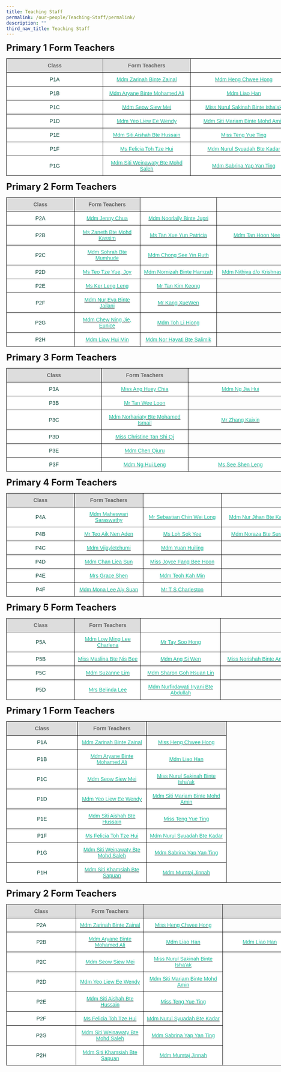 ```yaml
---
title: Teaching Staff
permalink: /our-people/Teaching-Staff/permalink/
description: ""
third_nav_title: Teaching Staff
---
```

<style type="text/css">
.tg  {border-collapse:collapse;border-spacing:0;margin:0px auto;}
.tg td{border-color:black;border-style:solid;border-width:1px;font-family:Arial, sans-serif;font-size:14px;
  overflow:hidden;padding:10px 5px;word-break:normal;}
.tg th{border-color:black;border-style:solid;border-width:1px;font-family:Arial, sans-serif;font-size:14px;
  font-weight:normal;overflow:hidden;padding:10px 5px;word-break:normal;}
.tg .tg-yhj3{background-color:#FFF;color:#0C463A;text-align:center;vertical-align:middle}
.tg .tg-feqv{background-color:#DDD;color:#666;font-weight:bold;text-align:center;vertical-align:middle}
.tg .tg-o5fr{background-color:#FFF;color:#FD6500;text-align:center;vertical-align:middle}
</style>
<span style="font-size:24px"><b>Primary 1 Form Teachers</b></span>
<table class="tg" style="undefined;table-layout: fixed; width: 775px">
<colgroup>
<col style="width: 257px">
<col style="width: 234px">
<col style="width: 284px">
</colgroup>
<tbody>
  <tr>
    <td class="tg-feqv"><span style="color:#666"><b>Class</b></span></td>
    <td class="tg-feqv"><span style="color:#666"><b>Form Teachers</b></span></td>
		<td><span style="color:#666"></span></td>
  </tr>
	
  <tr>
    <td class="tg-yhj3">P1A </td>
    <td class="tg-yhj3"><a href="mailto:zarinah_zainal@moe.edu.sg"><span style="text-decoration:none;color:#1ABC9C">Mdm Zarinah Binte Zainal</td>
    <td class="tg-yhj3"><a href="mailto:heng_chwee_hong@moe.edu.sg"><span							style="text-decoration:none;color:#1ABC9C">Mdm Heng Chwee Hong</span></a></td>
  </tr>
<tr>
 <td class="tg-yhj3">P1B </td>
 <td class="tg-yhj3"><a href="mailto:aryane_mohamed_ali@moe.edu.sg"><span style="text-decoration:none;color:#1ABC9C">Mdm Aryane Binte Mohamed Ali</span></a></td>
  <td class="tg-yhj3"><a href="mailto:liao_han@moe.edu.sg"><span style="text-decoration:none;color:#1ABC9C">Mdm Liao Han</span></a></td>
<tr>
 <td class="tg-yhj3">P1C </td>
 <td class="tg-yhj3"><a href="mailto:seow_siew_mei@moe.edu.sg"><span style="text-decoration:none;color:#1ABC9C">Mdm Seow Siew Mei</span></a></td>
 <td class="tg-yhj3"><a href="mailto:nurul_sakinah_ishaak@moe.edu.sg"><span							style="text-decoration:none;color:#1ABC9C">Miss Nurul Sakinah Binte Isha'ak</span></a></td>
<tr>
 <td class="tg-yhj3">P1D </td>
 <td class="tg-yhj3"><a href="mailto:yeo_liew_ee_wendy@moe.edu.sg"><span style="text-decoration:none;color:#1ABC9C">Mdm Yeo Liew Ee Wendy</span></a></td>
  <td class="tg-yhj3"><a href="mailto:siti_mariam_mohd_amin@moe.edu.sg"><span							style="text-decoration:none;color:#1ABC9C">Mdm Siti Mariam Binte Mohd Amin</span></a></td>
<tr>
 <td class="tg-yhj3">P1E </td>
 <td class="tg-yhj3"><a href="mailto:siti_aishah_hussain@moe.edu.sg"><span style="text-decoration:none;color:#1ABC9C">Mdm Siti Aishah Bte Hussain</span></a></td>
  <td class="tg-yhj3"><a href="mailto:teng_yue_ting@moe.edu.sg"><span							style="text-decoration:none;color:#1ABC9C">Miss Teng Yue Ting</span></a></td>
<tr>
 <td class="tg-yhj3">P1F </td>
 <td class="tg-yhj3"><a href="mailto:toh_sze_hui@moe.edu.sg"><span style="text-decoration:none;color:#1ABC9C">Ms Felicia Toh Tze Hui</span></a></td>
 <td class="tg-yhj3"><a href="mailto:nurul_syuadah_kadar@moe.edu.sg"><span							style="text-decoration:none;color:#1ABC9C">Mdm Nurul Syuadah Bte Kadar</span></a></td>
<tr>
		<td class="tg-yhj3">P1G </td>
    <td class="tg-yhj3"><a href="mailto:siti_weinawaty_mohd_salleh@moe.edu.sg"><span style="text-decoration:none;color:#1ABC9C">Mdm Siti Weinawaty Bte Mohd Saleh</td>
    <td class="tg-yhj3"><a href="mailto:nurul_syuadah_kadar@moe.edu.sg"><span							style="text-decoration:none;color:#1ABC9C">Mdm Sabrina Yap Yan Ting</span></a></td>
  </tr>
</tbody>
</table>
			
<span style="font-size:24px"><b>Primary 2 Form Teachers</b></span>
			
<table class="tg" style="undefined;table-layout: fixed; width: 775px">
<colgroup>
<col style="width: 257px">
<col style="width: 234px">
<col style="width: 284px">
<col style="width: 284px">
</colgroup>
<tbody>
  <tr>
    <td class="tg-feqv"><span style="color:#666"><b>Class<b></span></td>
    <td class="tg-feqv"><span style="color:#666"><b>Form Teachers<b></span></td>
    <td></span></td>
			<td></span></td>
  </tr>
  <tr>
    <td class="tg-yhj3">P2A </td>
    <td class="tg-yhj3"><a href="mailto:chua_baofeng_jenny@moe.edu.sg"><span style="text-decoration:none;color:#1ABC9C">Mdm Jenny Chua</td>
    <td class="tg-yhj3"><a href="mailto:noorlaily_jupri@moe.edu.sg"><span							style="text-decoration:none;color:#1ABC9C">Mdm Noorlaily Binte Jupri</span></a></td>
			<td></td>
			</tr>
			<tr>
    <td class="tg-yhj3">P2B </td>
    <td class="tg-yhj3"><a href="mailto:zaneth_mohd_kassim@moe.edu.sg"><span style="text-decoration:none;color:#1ABC9C">Ms Zaneth Bte Mohd Kassim</td>
			<td class="tg-yhj3"><a href="mailto:tan_xue_yun_patricia@moe.edu.sg"><span							style="text-decoration:none;color:#1ABC9C">Ms Tan Xue Yun Patricia</span></a></td>
			<td class="tg-yhj3"><a href="mailto:tan_hoon_nee@moe.edu.sg"><span							style="text-decoration:none;color:#1ABC9C">Mdm Tan Hoon Nee</span></a></td>
  </tr>
			<tr>
    <td class="tg-yhj3">P2C </td>
    <td class="tg-yhj3"><a href="mailto:sohrah_mumhude@moe.edu.sg"><span style="text-decoration:none;color:#1ABC9C">Mdm Sohrah Bte Mumhude</td>
    <td class="tg-yhj3"><a href="mailto:chong_see_yin@moe.edu.sg"><span							style="text-decoration:none;color:#1ABC9C">Mdm Chong See Yin Ruth</span></a></td>
			<td></td>
			</tr>
			<tr>
    <td class="tg-yhj3">P2D </td>
    <td class="tg-yhj3"><a href="mailto:teo_tze_yue_joy@moe.edu.sg"><span style="text-decoration:none;color:#1ABC9C">Ms Teo Tze Yue, Joy</td>
    <td class="tg-yhj3"><a href="mailto:chong_see_yin@moe.edu.sg"><span							style="text-decoration:none;color:#1ABC9C">Mdm Nornizah Binte Hamzah</span></a></td>
			<td class="tg-yhj3"><a href="mailto:nithiya_krishnasamy@moe.edu.sg"><span style="text-decoration:none;color:#1ABC9C">Mdm Nithiya d/o Krishnasamy</td>
			<tr>
    <td class="tg-yhj3">P2E </td>
    <td class="tg-yhj3"><a href="mailto:ker_leng_leng@moe.edu.sg"><span style="text-decoration:none;color:#1ABC9C">Ms Ker Leng Leng</td>
    <td class="tg-yhj3"><a href="mailto:tan_kim_keong@moe.edu.sg"><span							style="text-decoration:none;color:#1ABC9C">Mr Tan Kim Keong</span></a></td>
			<td></td>
				<tr>
    <td class="tg-yhj3">P2F </td>
    <td class="tg-yhj3"><a href="mailto:nur_eva_jailani@moe.edu.sg"><span style="text-decoration:none;color:#1ABC9C">Mdm Nur Eva Binte Jailani</td>
    <td class="tg-yhj3"><a href="mailto:kang_xue_wen@moe.edu.sg"><span							style="text-decoration:none;color:#1ABC9C">Mr Kang XueWen</span></a></td>
			<td></td>
			<tr>
    <td class="tg-yhj3">P2G </td>
    <td class="tg-yhj3"><a href="mailto:chew_ning_jie_eunice@moe.edu.sg"><span style="text-decoration:none;color:#1ABC9C">Mdm Chew Ning Jie, Eunice</td>
    <td class="tg-yhj3"><a href="mailto:toh_li_hiong@moe.edu.sg"><span							style="text-decoration:none;color:#1ABC9C">Mdm Toh Li Hiong</span></a></td>
			<td></td>
			<tr>
    <td class="tg-yhj3">P2H </td>
    <td class="tg-yhj3"><a href="mailto:liow_hui_min@moe.edu.sg"><span style="text-decoration:none;color:#1ABC9C">Mdm Liow Hui Min</td>
    <td class="tg-yhj3"><a href="mailto:nor_hayati_salimik@moe.edu.sg"><span							style="text-decoration:none;color:#1ABC9C">Mdm Nor Hayati Bte Salimik</span></a></td>
			<td></td>
  </tr>
</tbody>
</table>
						
<span style="font-size:24px"><b>Primary 3 Form Teachers</b></span>
<table class="tg" style="undefined;table-layout: fixed; width: 775px">
<colgroup>
<col style="width: 257px">
<col style="width: 234px">
<col style="width: 284px">
</colgroup>
<tbody>
  <tr>
    <td class="tg-feqv"><span style="color:#666"><b>Class<b></span></td>
    <td class="tg-feqv"><span style="color:#666"><b>Form Teachers<b></span></td>
    <td></span></td>
			<td></span></td>
  </tr>
  <tr>
    <td class="tg-yhj3">P3A </td>
    <td class="tg-yhj3"><a href="mailto:ang_huey_chia@moe.edu.sg"><span style="text-decoration:none;color:#1ABC9C">Miss Ang Huey Chia</td>
    <td class="tg-yhj3"><a href="mailto:ng_jia_hui@moe.edu.sg"><span							style="text-decoration:none;color:#1ABC9C">Mdm Ng Jia Hui</span></a></td>
			<td></td>
			<tr>
    <td class="tg-yhj3">P3B </td>
    <td class="tg-yhj3"><a href="mailto:tan_wee_loon@moe.edu.sg"><span style="text-decoration:none;color:#1ABC9C">Mr Tan Wee Loon</td>
    <td></td>
			<td></td>
			<tr>
    <td class="tg-yhj3">P3C </td>
    <td class="tg-yhj3"><a href="mailto:norhariaty_mohamed_ismail@moe.edu.sg"><span style="text-decoration:none;color:#1ABC9C">Mdm Norhariaty Bte Mohamed Ismail</td>
    <td class="tg-yhj3"><a href="mailto:zhang_kaixin@moe.edu.sg"><span							style="text-decoration:none;color:#1ABC9C">Mr Zhang Kaixin</span></a></td>
			<td></td>
			<tr>
    <td class="tg-yhj3">P3D </td>
    <td class="tg-yhj3"><a href="mailto:tan_shi_qi_christine@moe.edu.sg"><span style="text-decoration:none;color:#1ABC9C">Miss Christine Tan Shi Qi</td>
    <td></td>
			<td></td>
			<tr>
    <td class="tg-yhj3">P3E </td>
    <td class="tg-yhj3"><a href="mailto:chen_qiuru@moe.edu.sg"><span style="text-decoration:none;color:#1ABC9C">Mdm Chen Qiuru</td>
    <td></td>
			<td></td>
			<tr>
    <td class="tg-yhj3">P3F </td>
    <td class="tg-yhj3"><a href="mailto:ng_hui_leng@moe.edu.sg"><span style="text-decoration:none;color:#1ABC9C">Mdm Ng Hui Leng</td>
    <td class="tg-yhj3"><a href="mailto:see_shen_leng@moe.edu.sg"><span							style="text-decoration:none;color:#1ABC9C">Ms See Shen Leng</span></a></td>
			<td></td>
			</tr>
</tbody>
</table>
			
<span style="font-size:24px"><b>Primary 4 Form Teachers</b></span>
			
<table class="tg" style="undefined;table-layout: fixed; width: 775px">
<colgroup>
<col style="width: 257px">
<col style="width: 234px">
<col style="width: 284px">
<col style="width: 284px">
</colgroup>
<tbody>
  <tr>
    <td class="tg-feqv"><span style="color:#666"><b>Class<b></span></td>
    <td class="tg-feqv"><span style="color:#666"><b>Form Teachers<b></span></td>
    <td></span></td>
			<td></span></td>
  </tr>
  <tr>
    <td class="tg-yhj3">P4A </td>
    <td class="tg-yhj3"><a href="mailto:maheswari_saraswathy@moe.edu.sg"><span style="text-decoration:none;color:#1ABC9C">Mdm Maheswari Saraswathy</td>
    <td class="tg-yhj3"><a href="mailto:chin_wei_long_sebastian@moe.edu.sg"><span							style="text-decoration:none;color:#1ABC9C">Mr Sebastian Chin Wei Long</span></a></td>
			  <td class="tg-yhj3"><a href="mailto:nur_jihan_kahar@moe.edu.sg"><span							style="text-decoration:none;color:#1ABC9C">Mdm Nur Jihan Bte Kahar</span></a></td>
			<tr>
    <td class="tg-yhj3">P4B </td>
    <td class="tg-yhj3"><a href="mailto:teo_aik_nen_aden@moe.edu.sg"><span style="text-decoration:none;color:#1ABC9C">Mr Teo Aik Nen Aden</td>
    <td class="tg-yhj3"><a href="mailto:loh_sock_yee@moe.edu.sg"><span							style="text-decoration:none;color:#1ABC9C">Ms Loh Sok Yee</span></a></td>
			  <td class="tg-yhj3"><a href="mailto:noraza_surani@moe.edu.sg"><span							style="text-decoration:none;color:#1ABC9C">Mdm Noraza Bte Surani</span></a></td>
			<tr>
    <td class="tg-yhj3">P4C</td>
    <td class="tg-yhj3"><a href="mailto:vijayletchumi_periasamy@moe.edu.sg"><span style="text-decoration:none;color:#1ABC9C">Mdm Vijayletchumi</td>
    <td class="tg-yhj3"><a href="mailto:yuan_huiling@moe.edu.sg"><span							style="text-decoration:none;color:#1ABC9C">Mdm Yuan Huiling</span></a></td>
		<td></td>
			<tr>
    <td class="tg-yhj3">P4D</td>
    <td class="tg-yhj3"><a href="mailto:chan_liea_sun@moe.edu.sg"><span style="text-decoration:none;color:#1ABC9C">Mdm Chan Liea Sun</td>
    <td class="tg-yhj3"><a href="mailto:fang_bee_hoon@moe.edu.sg"><span							style="text-decoration:none;color:#1ABC9C">Miss Joyce Fang Bee Hoon</span></a></td>
		<td></td>
			<tr>
    <td class="tg-yhj3">P4E</td>
    <td class="tg-yhj3"><a href="mailto:teo_xue_hua_grace@moe.edu.sg"><span style="text-decoration:none;color:#1ABC9C">Mrs Grace Shen</td>
    <td class="tg-yhj3"><a href="mailto:teoh_kah_min@moe.edu.sg"><span							style="text-decoration:none;color:#1ABC9C">Mdm Teoh Kah Min</span></a></td>
		<td></td>
<tr>
		<td class="tg-yhj3">P4F</td>
    <td class="tg-yhj3"><a href="mailto:lee_aiy_suan_mona@moe.edu.sg"><span style="text-decoration:none;color:#1ABC9C">Mdm Mona Lee Aiy Suan</td>
    <td class="tg-yhj3"><a href="mailto:ts_charleston@moe.edu.sg"><span							style="text-decoration:none;color:#1ABC9C">Mr T S Charleston</span></a></td>
		<td></td>
			</tr>
</tbody>
</table>
			
<span style="font-size:24px"><b>Primary 5 Form Teachers</b></span>
			
<table class="tg" style="undefined;table-layout: fixed; width: 775px">
<colgroup>
<col style="width: 257px">
<col style="width: 234px">
<col style="width: 284px">
<col style="width: 280px">
</colgroup>
<tbody>
  <tr>
    <td class="tg-feqv"><span style="color:#666"><b>Class<b></span></td>
    <td class="tg-feqv"><span style="color:#666"><b>Form Teachers<b></span></td>
    <td></span></td>
			<td></span></td>
  </tr>
  <tr>
    <td class="tg-yhj3">P5A </td>
    <td class="tg-yhj3"><a href="mailto:low_ming_lee_charlena@moe.edu.sg"><span style="text-decoration:none;color:#1ABC9C">Mdm Low Ming Lee Charlena</td>
    <td class="tg-yhj3"><a href="mailto:tay_soo_hong@moe.edu.sg"><span							style="text-decoration:none;color:#1ABC9C">Mr Tay Soo Hong</span></a></td>
			  <td></td>
			<tr>
    <td class="tg-yhj3">P5B </td>
    <td class="tg-yhj3"><a href="mailto:maslina_nis_bee@moe.edu.sg"><span style="text-decoration:none;color:#1ABC9C">Miss Maslina Bte Nis Bee</td>
    <td class="tg-yhj3"><a href="mailto:ang_si_wen@moe.edu.sg"><span							style="text-decoration:none;color:#1ABC9C">Mdm Ang Si Wen</span></a></td>
			<td class="tg-yhj3"><a href="mailto:norishah_anwar@moe.edu.sg"><span style="text-decoration:none;color:#1ABC9C">Miss Norishah Binte Anwar</td>
				<tr>
    <td class="tg-yhj3">P5C</td>
    <td class="tg-yhj3"><a href="mailto:lim_suzanne@moe.edu.sg"><span style="text-decoration:none;color:#1ABC9C">Mdm Suzanne Lim</td>
    <td class="tg-yhj3"><a href="mailto:sharon_goh_hsuan_lim@moe.edu.sg"><span							style="text-decoration:none;color:#1ABC9C">Mdm Sharon Goh Hsuan Lin</span></a></td>
			<td></td>
			<tr>
    <td class="tg-yhj3">P5D</td>
    <td class="tg-yhj3"><a href="mailto:cheong_kah_wai@moe.edu.sg"><span style="text-decoration:none;color:#1ABC9C">Mrs Belinda Lee</td>
    <td class="tg-yhj3"><a href="mailto:sharon_goh_hsuan_lim@moe.edu.sg"><span							style="text-decoration:none;color:#1ABC9C">Mdm Nurfirdawati Iryani Bte Abdullah</span></a></td>
			<td></td>
			</tr>
</tbody>
</table>
<table class="tg" style="undefined;table-layout: fixed; width: 775px">
<colgroup>
<col style="width: 257px">
<col style="width: 234px">
<col style="width: 284px">
<col style="width: 280px">
</colgroup>
<tbody>
  <tr>
		<td class="tg-feqv"><span style="color:#666;background-color:#DDD"><b>Class</b></span></td>
		<td class="tg-feqv"><span style="color:#666;background-color:#DDD"><b>Form Teachers</b></span></td>
		<td class="tg-feqv"><span style="color:#666;background-color:#DDD"></span></td>
  </tr>
  
<span style="font-size:24px"><b>Primary 1 Form Teachers</b></span>	
	<tr>
    <td class="tg-yhj3">P1A<br></td>
    <td class="tg-yhj3"><a href="mailto:zarinah_zainal@moe.edu.sg"><span style="text-decoration:none;color:#1ABC9C">Mdm Zarinah Binte Zainal</span></a><br></td>
		<td class="tg-yhj3"><a href="mailto:heng_chwee_hong@moe.edu.sg"><span style="text-decoration:none;color:#1ABC9C">Miss Heng Chwee Hong</span></a><br></td>
  </tr>
	<tr>
    <td class="tg-yhj3">P1B<br></td>
    <td class="tg-yhj3"><a href="mailto:aryane_mohamed_ali@moe.edu.sg"><span style="text-decoration:none;color:#1ABC9C">Mdm Aryane Binte Mohamed Ali</span></a><br></td>
		<td class="tg-yhj3"><a href="mailto:liao_han@moe.edu.sg"><span style="text-decoration:none;color:#1ABC9C">Mdm Liao Han</span></a><br></td>
  </tr>
	<tr>
    <td class="tg-yhj3">P1C<br></td>
    <td class="tg-yhj3"><a href="mailto:seow_siew_mei@moe.edu.sg"><span style="text-decoration:none;color:#1ABC9C">Mdm Seow Siew Mei</span></a><br></td>
		<td class="tg-yhj3"><a href="mailto:nurul_sakinah_ishaak@moe.edu.sg"><span style="text-decoration:none;color:#1ABC9C">Miss Nurul Sakinah Binte Isha'ak</span></a><br></td>
  </tr>
	<tr>
    <td class="tg-yhj3">P1D<br></td>
    <td class="tg-yhj3"><a href="mailto:yeo_liew_ee_wendy@moe.edu.sg"><span style="text-decoration:none;color:#1ABC9C">Mdm Yeo Liew Ee Wendy</span></a><br></td>
		<td class="tg-yhj3"><a href="mailto:siti_mariam_mohd_amin@moe.edu.sg"><span style="text-decoration:none;color:#1ABC9C">Mdm Siti Mariam Binte Mohd Amin</span></a><br></td>
  </tr>
	<tr>
    <td class="tg-yhj3">P1E<br></td>
    <td class="tg-yhj3"><a href="mailto:siti_aishah_hussain@moe.edu.sg"><span style="text-decoration:none;color:#1ABC9C">Mdm Siti Aishah Bte Hussain</span></a><br></td>
		<td class="tg-yhj3"><a href="mailto:teng_yue_ting@moe.edu.sg"><span style="text-decoration:none;color:#1ABC9C">Miss Teng Yue Ting</span></a><br></td>
  </tr>
	<tr>
    <td class="tg-yhj3">P1F<br></td>
    <td class="tg-yhj3"><a href="mailto:toh_sze_hui@moe.edu.sg"><span style="text-decoration:none;color:#1ABC9C">Ms Felicia Toh Tze Hui</span></a><br></td>
		<td class="tg-yhj3"><a href="mailto:nurul_syuadah_kadar@moe.edu.sg"><span style="text-decoration:none;color:#1ABC9C">Mdm Nurul Syuadah Bte Kadar</span></a><br></td>
  </tr>
	<tr>
    <td class="tg-yhj3">P1G<br></td>
    <td class="tg-yhj3"><a href="mailto:siti_weinawaty_mohd_salleh@moe.edu.sg"><span style="text-decoration:none;color:#1ABC9C">Mdm Siti Weinawaty Bte Mohd Saleh</span></a><br></td>
		<td class="tg-yhj3"><a href="mailto:yap_yan_ting_sabrina@moe.edu.sg"><span style="text-decoration:none;color:#1ABC9C">Mdm Sabrina Yap Yan Ting</span></a><br></td>
  </tr>
	<tr>
    <td class="tg-yhj3">P1H<br></td>
    <td class="tg-yhj3"><a href="mailto:siti_khamsiah_sapuan@moe.edu.sg"><span style="text-decoration:none;color:#1ABC9C">Mdm Siti Khamsiah Bte Sapuan</span></a><br></td>
		<td class="tg-yhj3"><a href="mailto:mailto:mumtaj_jinnah@moe.edu.sg"><span style="text-decoration:none;color:#1ABC9C">Mdm Mumtaj Jinnah</span></a><br></td>
  </tr>
</tbody>
</table>
			
<table class="tg" style="undefined;table-layout: fixed; width: 775px">
<colgroup>
<col style="width: 257px">
<col style="width: 234px">
<col style="width: 284px">
<col style="width: 280px">
</colgroup>
<tbody>
  <tr>
		<td class="tg-feqv"><span style="color:#666;background-color:#DDD"><b>Class</b></span></td>
		<td class="tg-feqv"><span style="color:#666;background-color:#DDD"><b>Form Teachers</b></span></td>
		<td class="tg-feqv"><span style="color:#666;background-color:#DDD"></span></td>
		<td class="tg-feqv"><span style="color:#666;background-color:#DDD"></span></td>
  </tr>
  
<span style="font-size:24px"><b>Primary 2 Form Teachers</b></span>	
	<tr>
    <td class="tg-yhj3">P2A<br></td>
    <td class="tg-yhj3"><a href="mailto:zarinah_zainal@moe.edu.sg"><span style="text-decoration:none;color:#1ABC9C">Mdm Zarinah Binte Zainal</span></a><br></td>
		<td class="tg-yhj3"><a href="mailto:heng_chwee_hong@moe.edu.sg"><span style="text-decoration:none;color:#1ABC9C">Miss Heng Chwee Hong</span></a><br></td>
		<td><br></td>
  </tr>
	<tr>
    <td class="tg-yhj3">P2B<br></td>
    <td class="tg-yhj3"><a href="mailto:aryane_mohamed_ali@moe.edu.sg"><span style="text-decoration:none;color:#1ABC9C">Mdm Aryane Binte Mohamed Ali</span></a><br></td>
		<td class="tg-yhj3"><a href="mailto:liao_han@moe.edu.sg"><span style="text-decoration:none;color:#1ABC9C">Mdm Liao Han</span></a><br></td>
		<td class="tg-yhj3"><a href="mailto:liao_han@moe.edu.sg"><span style="text-decoration:none;color:#1ABC9C">Mdm Liao Han</span></a><br></td>
  </tr>
	<tr>
    <td class="tg-yhj3">P2C<br></td>
    <td class="tg-yhj3"><a href="mailto:seow_siew_mei@moe.edu.sg"><span style="text-decoration:none;color:#1ABC9C">Mdm Seow Siew Mei</span></a><br></td>
		<td class="tg-yhj3"><a href="mailto:nurul_sakinah_ishaak@moe.edu.sg"><span style="text-decoration:none;color:#1ABC9C">Miss Nurul Sakinah Binte Isha'ak</span></a><br></td>
  </tr>
	<tr>
    <td class="tg-yhj3">P2D<br></td>
    <td class="tg-yhj3"><a href="mailto:yeo_liew_ee_wendy@moe.edu.sg"><span style="text-decoration:none;color:#1ABC9C">Mdm Yeo Liew Ee Wendy</span></a><br></td>
		<td class="tg-yhj3"><a href="mailto:siti_mariam_mohd_amin@moe.edu.sg"><span style="text-decoration:none;color:#1ABC9C">Mdm Siti Mariam Binte Mohd Amin</span></a><br></td>
  </tr>
	<tr>
    <td class="tg-yhj3">P2E<br></td>
    <td class="tg-yhj3"><a href="mailto:siti_aishah_hussain@moe.edu.sg"><span style="text-decoration:none;color:#1ABC9C">Mdm Siti Aishah Bte Hussain</span></a><br></td>
		<td class="tg-yhj3"><a href="mailto:teng_yue_ting@moe.edu.sg"><span style="text-decoration:none;color:#1ABC9C">Miss Teng Yue Ting</span></a><br></td>
  </tr>
	<tr>
    <td class="tg-yhj3">P2F<br></td>
    <td class="tg-yhj3"><a href="mailto:toh_sze_hui@moe.edu.sg"><span style="text-decoration:none;color:#1ABC9C">Ms Felicia Toh Tze Hui</span></a><br></td>
		<td class="tg-yhj3"><a href="mailto:nurul_syuadah_kadar@moe.edu.sg"><span style="text-decoration:none;color:#1ABC9C">Mdm Nurul Syuadah Bte Kadar</span></a><br></td>
  </tr>
	<tr>
    <td class="tg-yhj3">P2G<br></td>
    <td class="tg-yhj3"><a href="mailto:siti_weinawaty_mohd_salleh@moe.edu.sg"><span style="text-decoration:none;color:#1ABC9C">Mdm Siti Weinawaty Bte Mohd Saleh</span></a><br></td>
		<td class="tg-yhj3"><a href="mailto:yap_yan_ting_sabrina@moe.edu.sg"><span style="text-decoration:none;color:#1ABC9C">Mdm Sabrina Yap Yan Ting</span></a><br></td>
  </tr>
	<tr>
    <td class="tg-yhj3">P2H<br></td>
    <td class="tg-yhj3"><a href="mailto:siti_khamsiah_sapuan@moe.edu.sg"><span style="text-decoration:none;color:#1ABC9C">Mdm Siti Khamsiah Bte Sapuan</span></a><br></td>
		<td class="tg-yhj3"><a href="mailto:mailto:mumtaj_jinnah@moe.edu.sg"><span style="text-decoration:none;color:#1ABC9C">Mdm Mumtaj Jinnah</span></a><br></td>
  </tr>
</tbody>
</table>